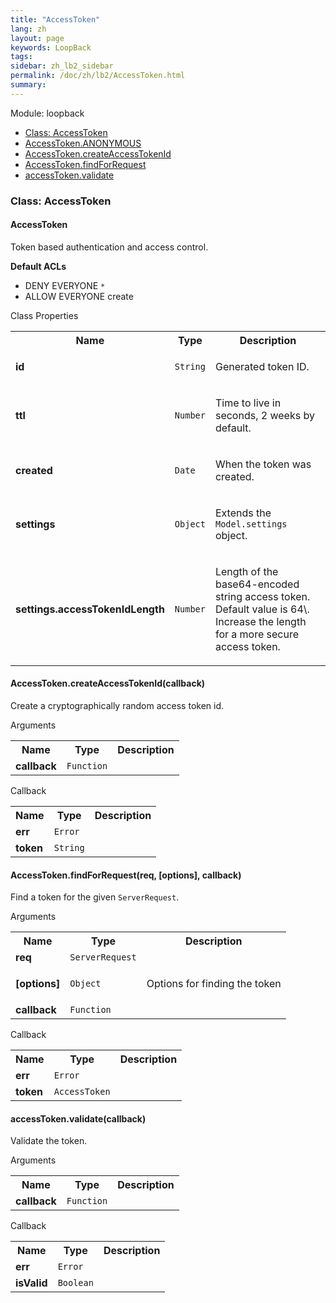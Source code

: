 ```yaml
---
title: "AccessToken"
lang: zh
layout: page
keywords: LoopBack
tags:
sidebar: zh_lb2_sidebar
permalink: /doc/zh/lb2/AccessToken.html
summary:
---
```


Module: loopback

*   [Class: AccessToken](about:blank#accesstoken)
*   [AccessToken.ANONYMOUS](about:blank#accesstoken-anonymous)
*   [AccessToken.createAccessTokenId](about:blank#accesstoken-createaccesstokenid)
*   [AccessToken.findForRequest](about:blank#accesstoken-findforrequest)
*   [accessToken.validate](about:blank#accesstoken-prototype-validate)

<section class="code-doc ">

### Class: AccessToken

#### AccessToken

Token based authentication and access control.

**Default ACLs**

*   DENY EVERYONE `*`
*   ALLOW EVERYONE create

Class Properties

<table>
  <tbody>
    <tr>
      <th>Name</th>
      <th>Type</th>
      <th>Description</th>
    </tr>
    <tr>
      <td><strong class="code-arg-name">id</strong></td>
      <td><code>String</code></td>
      <td>
        <p>Generated token ID.</p>
      </td>
    </tr>
    <tr>
      <td><strong class="code-arg-name">ttl</strong></td>
      <td><code>Number</code></td>
      <td>
        <p>Time to live in seconds, 2 weeks by default.</p>
      </td>
    </tr>
    <tr>
      <td><strong class="code-arg-name">created</strong></td>
      <td><code>Date</code></td>
      <td>
        <p>When the token was created.</p>
      </td>
    </tr>
    <tr>
      <td><strong class="code-arg-name">settings</strong></td>
      <td><code>Object</code></td>
      <td>
        <p>Extends the <code>Model.settings</code> object.</p>
      </td>
    </tr>
    <tr>
      <td><strong class="code-arg-name">settings.accessTokenIdLength</strong></td>
      <td><code>Number</code></td>
      <td>
        <p>Length of the base64-encoded string access token. Default value is 64\. Increase the length for a more secure access token.</p>
      </td>
    </tr>
  </tbody>
</table>

</section>

<section class="code-doc ">

#### AccessToken.createAccessTokenId(callback)

Create a cryptographically random access token id.

Arguments

<table>
  <tbody>
    <tr>
      <th>Name</th>
      <th>Type</th>
      <th>Description</th>
    </tr>
    <tr>
      <td><strong class="code-arg-name">callback</strong></td>
      <td><code>Function</code></td>
      <td></td>
    </tr>
  </tbody>
</table>

Callback

<table>
  <tbody>
    <tr>
      <th>Name</th>
      <th>Type</th>
      <th>Description</th>
    </tr>
    <tr>
      <td><strong class="code-arg-name">err</strong></td>
      <td><code>Error</code></td>
      <td></td>
    </tr>
    <tr>
      <td><strong class="code-arg-name">token</strong></td>
      <td><code>String</code></td>
      <td></td>
    </tr>
  </tbody>
</table>

</section>

<section class="code-doc ">

#### AccessToken.findForRequest(req, [options], callback)

Find a token for the given `ServerRequest`.

Arguments

<table>
  <tbody>
    <tr>
      <th>Name</th>
      <th>Type</th>
      <th>Description</th>
    </tr>
    <tr>
      <td><strong class="code-arg-name">req</strong></td>
      <td><code>ServerRequest</code></td>
      <td></td>
    </tr>
    <tr>
      <td><strong class="code-arg-name">[options]</strong></td>
      <td><code>Object</code></td>
      <td>
        <p>Options for finding the token</p>
      </td>
    </tr>
    <tr>
      <td><strong class="code-arg-name">callback</strong></td>
      <td><code>Function</code></td>
      <td></td>
    </tr>
  </tbody>
</table>

Callback

<table>
  <tbody>
    <tr>
      <th>Name</th>
      <th>Type</th>
      <th>Description</th>
    </tr>
    <tr>
      <td><strong class="code-arg-name">err</strong></td>
      <td><code>Error</code></td>
      <td></td>
    </tr>
    <tr>
      <td><strong class="code-arg-name">token</strong></td>
      <td><code>AccessToken</code></td>
      <td></td>
    </tr>
  </tbody>
</table>

</section>

<section class="code-doc ">

#### accessToken.validate(callback)

Validate the token.

Arguments

<table>
  <tbody>
    <tr>
      <th>Name</th>
      <th>Type</th>
      <th>Description</th>
    </tr>
    <tr>
      <td><strong class="code-arg-name">callback</strong></td>
      <td><code>Function</code></td>
      <td></td>
    </tr>
  </tbody>
</table>

Callback

<table>
  <tbody>
    <tr>
      <th>Name</th>
      <th>Type</th>
      <th>Description</th>
    </tr>
    <tr>
      <td><strong class="code-arg-name">err</strong></td>
      <td><code>Error</code></td>
      <td></td>
    </tr>
    <tr>
      <td><strong class="code-arg-name">isValid</strong></td>
      <td><code>Boolean</code></td>
      <td></td>
    </tr>
  </tbody>
</table>

</section>
